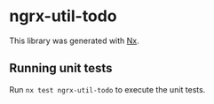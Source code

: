 # ngrx-util-todo

This library was generated with [Nx](https://nx.dev).

## Running unit tests

Run `nx test ngrx-util-todo` to execute the unit tests.
